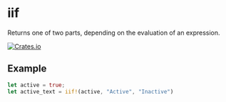 # iif

Returns one of two parts, depending on the evaluation of an expression.

[![Crates.io](https://img.shields.io/crates/v/iif)](https://crates.io/crates/iif)

## Example

```rust
let active = true;
let active_text = iif!(active, "Active", "Inactive")
```
